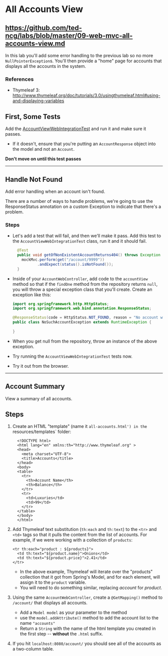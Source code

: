 # All Accounts View

## https://github.com/ted-ncg/labs/blob/master/09-web-mvc-all-accounts-view.md

In this lab you'll add some error handling to the previous lab so no more `NullPointerException`s.
You'll then provide a "home" page for accounts that displays all the accounts in the system.

### References

* Thymeleaf 3: http://www.thymeleaf.org/doc/tutorials/3.0/usingthymeleaf.html#using-and-displaying-variables

## First, Some Tests

Add the [AccountViewWebIntegrationTest](https://github.com/ted-ncg/labs/blob/master/AccountViewWebIntegrationTest.java) and run it and make sure it passes.

  * If it doesn't, ensure that you're putting an `AccountResponse` object into the model and not an `Account`.

**Don't move on until this test passes**

----

## Handle Not Found

Add error handling when an account isn't found.

There are a number of ways to handle problems, we're going to use the ResponseStatus annotation on a custom Exception to indicate that there's a problem.

### Steps

  * Let's add a test that will fail, and then we'll make it pass.
    Add this test to the `AccountViewWebIntegrationTest` class, run it and it should fail.
  
    ```java
      @Test
      public void getOfNonExistentAccountReturns404() throws Exception {
        mockMvc.perform(get("/account/9999"))
               .andExpect(status().isNotFound());
      }
    ```

  * Inside of your `AccountWebController`, add code to the `accountView` method so that if the `findOne` method from the repository returns `null`, you will throw a special exception class that you'll create.
    Create an exception like this:
  
    ```java
    import org.springframework.http.HttpStatus;
    import org.springframework.web.bind.annotation.ResponseStatus;
    
    @ResponseStatus(code = HttpStatus.NOT_FOUND, reason = "No account with that ID was found.")
    public class NoSuchAccountException extends RuntimeException {
      
    }
    ```

  * When you get null from the repository, throw an instance of the above exception.
  
  * Try running the `AccountViewWebIntegrationTest` tests now.
  
  * Try it out from the browser.

----

## Account Summary

View a summary of all accounts.

## Steps

1. Create an HTML "template" (name it `all-accounts.html') in the `resources/templates` folder:

    ```
      <!DOCTYPE html>
      <html lang="en" xmlns:th="http://www.thymeleaf.org" >
      <head>
        <meta charset="UTF-8">
        <title>Accounts</title>
      </head>
      <body>
      <table>
        <tr>
          <th>Account Name</th>
          <th>Balance</th>
        </tr>
        <tr>
          <td>Luxuries</td>
          <td>99</td>
        </tr>
      </table>
      </body>
      </html>
    ```

1. Add Thymeleaf text substitution (`th:each` and `th:text`) to the `<tr>` and `<td>` tags so that it pulls the content from the list of accounts.
   For example, if we were working with a collection of `products`:

       <tr th:each="product : ${products}">
         <td th:text="${product.name}">Onions</td>
         <td th:text="${product.price}">2.41</td>
       </tr>

   * In the above example, Thymeleaf will iterate over the "products" collection that it got from Spring's Model, and for each element, will assign it to the `product` variable.
   * You will need to do something similar, replacing *account* for *product*.

1. Using the same `AccountWebController`, create a `@GetMapping()` method to `/account/` that displays all accounts.

    * Add a `Model model` as your parameter to the method
    * use the `model.addAttribute()` method to add the account list to the name `"accounts"`
    * Return a `String` with the name of the html template you created in the first step -- **without** the `.html` suffix.

1. If you hit `localhost:8080/account/` you should see all of the accounts as a two-column table.
